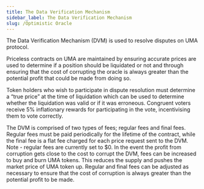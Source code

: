 ```yaml
---
title: The Data Verification Mechanism
sidebar_label: The Data Verification Mechanism
slug: /Optimistic Oracle
---
```


The Data Verification Mechanism (DVM) is used to resolve disputes on UMA protocol.

Priceless contracts on UMA are maintained by ensuring accurate prices are used to determine if a position should be liquidated or not and through ensuring that the cost of corrupting the oracle is always greater than the potential profit that could be made from doing so. 

Token holders who wish to participate in dispute resolution must determine a “true price” at the time of liquidation which can be used to determine whether the liquidation was valid or if it was erroneous.  Congruent voters receive 5% inflationary rewards for participating in the vote, incentivising them to vote correctly. 

The DVM is comprised of two types of fees; regular fees and final fees.  Regular fees must be paid periodically for the lifetime of the contract, while the final fee is a flat fee charged for each price request sent to the DVM. Note -  regular fees are currently set to $0. In the event the profit from corruption gets close to the cost to corrupt the DVM, fees can be increased to buy and burn UMA tokens. This reduces the supply and pushes the market price of UMA token up.  Regular and final fees can be adjusted as necessary to ensure that the cost of corruption is always greater than the potential profit to be made. 

